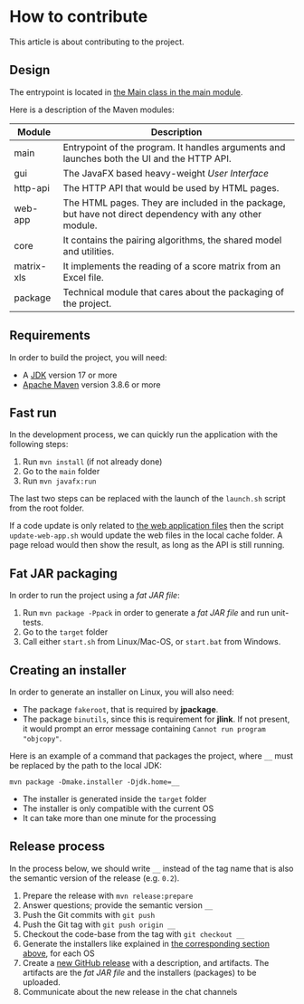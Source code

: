 # How to contribute

This article is about contributing to the project.

## Design

The entrypoint is located in [the Main class in the main module](main/src/main/java/org/mgwa/w40k/pairing/Main.java).

Here is a description of the Maven modules:

| Module     | Description                                                                                             |
|------------|---------------------------------------------------------------------------------------------------------|
| main       | Entrypoint of the program. It handles arguments and launches both the UI and the HTTP API.              |
| gui        | The JavaFX based heavy-weight _User Interface_                                                          |
| http-api   | The HTTP API that would be used by HTML pages.                                                          |
| web-app    | The HTML pages. They are included in the package, but have not direct dependency with any other module. |
| core       | It contains the pairing algorithms, the shared model and utilities.                                     |
| matrix-xls | It implements the reading of a score matrix from an Excel file.                                         |
| package    | Technical module that cares about the packaging of the project.                                         |

## Requirements

In order to build the project, you will need:
* A [JDK](https://jdk.java.net/) version 17 or more
* [Apache Maven](https://maven.apache.org/) version 3.8.6 or more

## Fast run

In the development process, we can quickly run the application with the following steps:

1. Run `mvn install` (if not already done)
2. Go to the `main` folder
3. Run `mvn javafx:run`

The last two steps can be replaced with the launch of the `launch.sh` script from the root folder.

If a code update is only related to [the web application files](web-app/src/main/webapp) then the script `update-web-app.sh` would update the web files in the local cache folder. A page reload would then show the result, as long as the API is still running.  

## Fat JAR packaging 

In order to run the project using a _fat JAR file_:

1. Run `mvn package -Ppack` in order to generate a _fat JAR file_ and run unit-tests.
2. Go to the `target` folder
3. Call either `start.sh` from Linux/Mac-OS, or `start.bat` from Windows.

## <a name="installer"></a> Creating an installer

In order to generate an installer on Linux, you will also need:

* The package `fakeroot`, that is required by **jpackage**.
* The package `binutils`, since this is requirement for **jlink**. If not present, it would prompt an error message containing `Cannot run program "objcopy"`.

Here is an example of a command that packages the project, where `__` must be replaced by the path to the local JDK:

```
mvn package -Dmake.installer -Djdk.home=__
```

* The installer is generated inside the `target` folder
* The installer is only compatible with the current OS
* It can take more than one minute for the processing

## Release process

In the process below, we should write `__` instead of the tag name that is also the semantic version of the release (e.g. `0.2`).

1. Prepare the release with `mvn release:prepare`
2. Answer questions; provide the semantic version `__`
3. Push the Git commits with `git push`
4. Push the Git tag with `git push origin __`
5. Checkout the code-base from the tag with `git checkout __`
6. Generate the installers like explained in [the corresponding section above](#installer), for each OS
7. Create a [new GitHub release](https://github.com/flarcher/mgwa-pairing-table-tool/releases/new) with a description, and artifacts. The artifacts are the _fat JAR file_ and the installers (packages) to be uploaded.
8. Communicate about the new release in the chat channels
